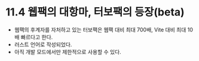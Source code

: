 # 11.4 웹팩의 대항마, 터보팩의 등장(beta)

- 웹팩의 후계자를 자처하고 있는 터보팩은 웹팩 대비 최대 700배, Vite 대비 최대 10배 빠르다고 한다.
- 러스트 언어로 작성되었다.
- 아직 개발 모드에서만 제한적으로 사용할 수 있다.
